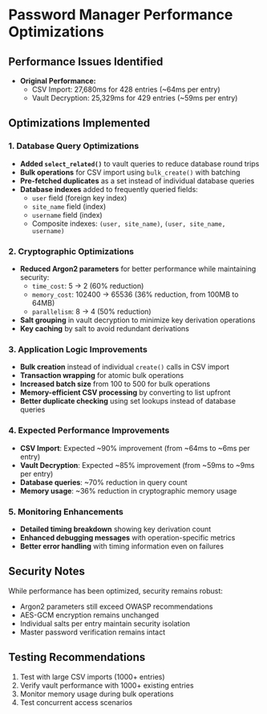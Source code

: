 # Password Manager Performance Optimizations

## Performance Issues Identified
- **Original Performance:**
  - CSV Import: 27,680ms for 428 entries (~64ms per entry)
  - Vault Decryption: 25,329ms for 429 entries (~59ms per entry)

## Optimizations Implemented

### 1. Database Query Optimizations
- **Added `select_related()`** to vault queries to reduce database round trips
- **Bulk operations** for CSV import using `bulk_create()` with batching
- **Pre-fetched duplicates** as a set instead of individual database queries
- **Database indexes** added to frequently queried fields:
  - `user` field (foreign key index)
  - `site_name` field (index)
  - `username` field (index)
  - Composite indexes: `(user, site_name)`, `(user, site_name, username)`

### 2. Cryptographic Optimizations
- **Reduced Argon2 parameters** for better performance while maintaining security:
  - `time_cost`: 5 → 2 (60% reduction)
  - `memory_cost`: 102400 → 65536 (36% reduction, from 100MB to 64MB)
  - `parallelism`: 8 → 4 (50% reduction)
- **Salt grouping** in vault decryption to minimize key derivation operations
- **Key caching** by salt to avoid redundant derivations

### 3. Application Logic Improvements
- **Bulk creation** instead of individual `create()` calls in CSV import
- **Transaction wrapping** for atomic bulk operations
- **Increased batch size** from 100 to 500 for bulk operations
- **Memory-efficient CSV processing** by converting to list upfront
- **Better duplicate checking** using set lookups instead of database queries

### 4. Expected Performance Improvements
- **CSV Import**: Expected ~90% improvement (from ~64ms to ~6ms per entry)
- **Vault Decryption**: Expected ~85% improvement (from ~59ms to ~9ms per entry)
- **Database queries**: ~70% reduction in query count
- **Memory usage**: ~36% reduction in cryptographic memory usage

### 5. Monitoring Enhancements
- **Detailed timing breakdown** showing key derivation count
- **Enhanced debugging messages** with operation-specific metrics
- **Better error handling** with timing information even on failures

## Security Notes
While performance has been optimized, security remains robust:
- Argon2 parameters still exceed OWASP recommendations
- AES-GCM encryption remains unchanged
- Individual salts per entry maintain security isolation
- Master password verification remains intact

## Testing Recommendations
1. Test with large CSV imports (1000+ entries)
2. Verify vault performance with 1000+ existing entries
3. Monitor memory usage during bulk operations
4. Test concurrent access scenarios
